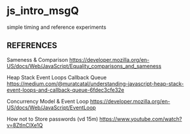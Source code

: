 # js_intro_msgQ
simple timing and reference experiments




## REFERENCES
Sameness & Comparison
https://developer.mozilla.org/en-US/docs/Web/JavaScript/Equality_comparisons_and_sameness

Heap Stack Event Loops Callback Queue
https://medium.com/@muratcatal/understanding-javascript-heap-stack-event-loops-and-callback-queue-6fdec3cfe32e

Concurrency Model & Event Loop
https://developer.mozilla.org/en-US/docs/Web/JavaScript/EventLoop

How not to Store passwords (vd 15m)
https://www.youtube.com/watch?v=8ZtInClXe1Q



